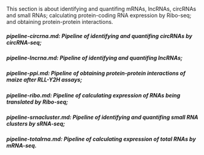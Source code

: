 This section is about identifying and quantifing mRNAs, lncRNAs, circRNAs and small RNAs; calculating protein-coding RNA expression by Ribo-seq; and obtaining protein-protein interactions.
##### pipeline-circrna.md: Pipeline of identifying and quantifing circRNAs by circRNA-seq;
##### pipeline-lncrna.md: Pipeline of identifying and quantifing lncRNAs;
##### pipeline-ppi.md: Pipeline of obtaining protein-protein interactions of maize after RLL-Y2H assays;
##### pipeline-ribo.md: Pipeline of calculating expression of RNAs being translated by Ribo-seq;
##### pipeline-srnacluster.md: Pipeline of identifying and quantifing small RNA clusters by sRNA-seq;
##### pipeline-totalrna.md: Pipeline of calculating expression of total RNAs by mRNA-seq.
